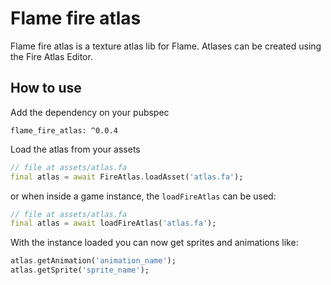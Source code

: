 # Flame fire atlas

Flame fire atlas is a texture atlas lib for Flame. Atlases can be created using the Fire Atlas Editor.

## How to use

Add the dependency on your pubspec

```
flame_fire_atlas: ^0.0.4
```

Load the atlas from your assets

```dart
// file at assets/atlas.fa
final atlas = await FireAtlas.loadAsset('atlas.fa');
```

or when inside a game instance, the `loadFireAtlas` can be used:

```dart
// file at assets/atlas.fa
final atlas = await loadFireAtlas('atlas.fa');
```

With the instance loaded you can now get sprites and animations like:

```dart
atlas.getAnimation('animation_name');
atlas.getSprite('sprite_name');
```
